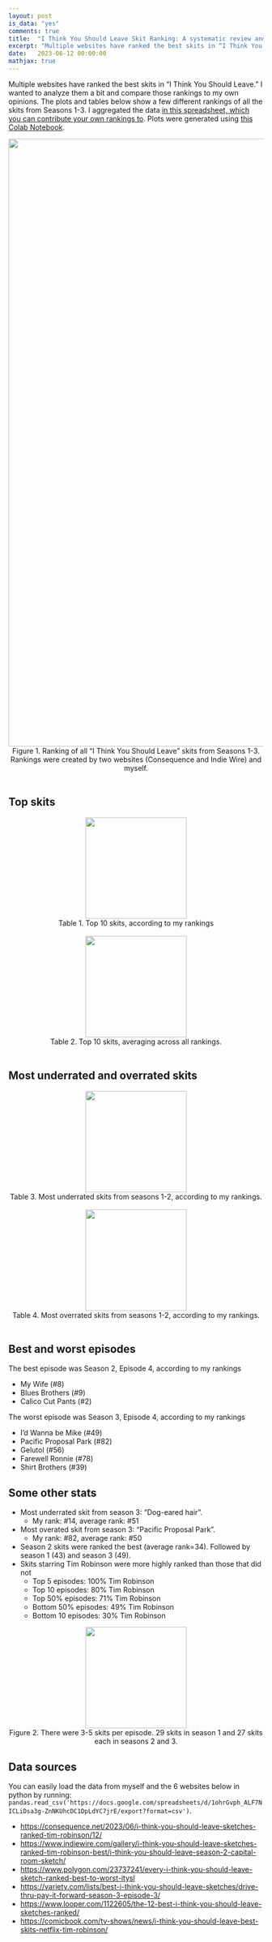 ```yaml
---
layout: post
is_data: "yes"
comments: true
title:  "I Think You Should Leave Skit Ranking: A systematic review and meta-analysis"
excerpt: "Multiple websites have ranked the best skits in “I Think You Should Leave.” I aggregated them into a spreadsheet along with my own ratings, and produced some figures and tables, including aggregate rankings and the most underrated and overrated skits."
date:   2023-06-12 00:00:00
mathjax: true
---
```


Multiple websites have ranked the best skits in “I Think You Should Leave.” I wanted to analyze them a bit and compare those rankings to my own opinions. The plots and tables below show a few different rankings of all the skits from Seasons 1-3. I aggregated the data [in this spreadsheet, which you can contribute your own rankings to](https://docs.google.com/spreadsheets/d/14fAxECkTVpWwCB2a0MqUP28LANK0MIq1HWnNPgaDoPg/). Plots were generated using [this Colab Notebook](https://colab.research.google.com/drive/1jrhSKnAaAGnnhRadHBMmz0XTZjrHlqxE).

<div class="imgcap" style="text-align:center">
<img src="/assets/itysl/itysl_ranking_v2.png" height="1200">
<div class="thecap" style="text-align:center">Figure 1. Ranking of all “I Think You Should Leave” skits from Seasons 1-3. Rankings were created by two websites (Consequence and Indie Wire) and myself.</div></div>
&nbsp;
&nbsp;

## Top skits

<div class="imgcap" style="text-align:center">
<img src="/assets/itysl/ranking_mine.png" height="200">
<div class="thecap" style="text-align:center">Table 1. Top 10 skits, according to my rankings</div></div>
&nbsp;
&nbsp;

<div class="imgcap" style="text-align:center">
<img src="/assets/itysl/ranking_aggregate.png" height="200">
<div class="thecap" style="text-align:center">Table 2. Top 10 skits, averaging across all rankings.</div></div>
&nbsp;
&nbsp;

## Most underrated and overrated skits

<div class="imgcap" style="text-align:center">
<img src="/assets/itysl/underrated.png" height="200">
<div class="thecap" style="text-align:center">Table 3. Most underrated skits from seasons 1-2, according to my rankings.</div></div>
&nbsp;
&nbsp;

<div class="imgcap" style="text-align:center">
<img src="/assets/itysl/overrated.png" height="200">
<div class="thecap" style="text-align:center">Table 4. Most overrated skits from seasons 1-2, according to my rankings.</div></div>
&nbsp;
&nbsp;

## Best and worst episodes
The best episode was Season 2, Episode 4, according to my rankings
  - My Wife (#8)
  - Blues Brothers (#9)
  - Calico Cut Pants (#2)

The worst episode was Season 3, Episode 4, according to my rankings
  - I’d Wanna be Mike (#49)
  - Pacific Proposal Park (#82)
  - Gelutol (#56)
  - Farewell Ronnie (#78)
  - Shirt Brothers (#39)

## Some other stats
- Most underrated skit from season 3: “Dog-eared hair”. 
  - My rank: #14, average rank: #51
- Most overated skit from season 3: “Pacific Proposal Park”. 
  - My rank: #82, average rank: #50
- Season 2 skits were ranked the best (average rank=34). Followed by season 1 (43) and season 3 (49).
- Skits starring Tim Robinson were more highly ranked than those that did not
  - Top 5 episodes: 100% Tim Robinson
  - Top 10 episodes:  80% Tim Robinson
  - Top 50% episodes:  71% Tim Robinson
  - Bottom 50% episodes:  49% Tim Robinson
  - Bottom 10 episodes:  30% Tim Robinson

<div class="imgcap" style="text-align:center">
<img src="/assets/itysl/itysl_skit_counts.png" height="200">
<div class="thecap" style="text-align:center">Figure 2. There were 3-5 skits per episode. 29 skits in season 1 and 27 skits each in seasons 2 and 3.</div></div>


## Data sources
You can easily load the data from myself and the 6 websites below in python by running: `pandas.read_csv('https://docs.google.com/spreadsheets/d/1ohrGvph_ALF7NICLiDsa3g-ZnNKUhcDC1DpLdYC7jrE/export?format=csv')`.
- https://consequence.net/2023/06/i-think-you-should-leave-sketches-ranked-tim-robinson/12/ 
- https://www.indiewire.com/gallery/i-think-you-should-leave-sketches-ranked-tim-robinson-best/i-think-you-should-leave-season-2-capital-room-sketch/ 
- https://www.polygon.com/23737241/every-i-think-you-should-leave-sketch-ranked-best-to-worst-itysl 
- https://variety.com/lists/best-i-think-you-should-leave-sketches/drive-thru-pay-it-forward-season-3-episode-3/ 
- https://www.looper.com/1122605/the-12-best-i-think-you-should-leave-sketches-ranked/ 
- https://comicbook.com/tv-shows/news/i-think-you-should-leave-best-skits-netflix-tim-robinson/ 
